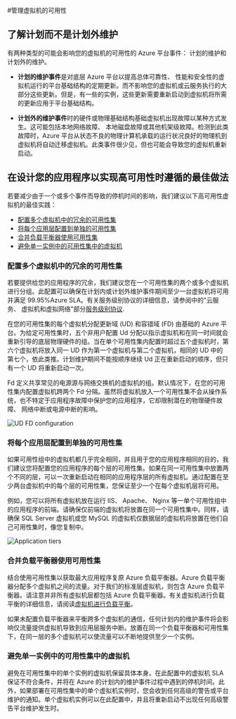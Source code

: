 <properties linkid="manage-windows-common-tasks-vm-availability" urlDisplayName="Manage Availability of VMs" pageTitle="管理虚拟机的可用性 - Azure 微软云" metaKeywords="Azure,Virtual Machine,虚拟机,冗余,高可用性,负载平衡,高可用性最佳实践,负载平衡器" description="本文首先概览了计划的和计划外的维护事件，然后介绍了多种应用程序实现高可靠性的最佳做法，包括：配置多个虚拟机中的冗余的可用性集、将多个应用层配置到不同的可用性集中、合并负载均衡器使用可用性集及避免单一实例中的可用性集中的虚拟机。" metaCanonical="" services="virtual-machines" documentationCenter="" title="" authors="kenazk" solutions="" manager="dongill" editor="tysonn" />
<tags ms.service="virtual-machines"
    ms.date="03/13/2015"
    wacn.date="04/11/2015"
    />

#管理虚拟机的可用性

## 了解计划而不是计划外维护
有两种类型的可能会影响您的虚拟机的可用性的 Azure 平台事件： 计划的维护和计划外的维护。

- **计划的维护事件**是对底层 Azure 平台以提高总体可靠性、 性能和安全性的虚拟机运行的平台基础结构的定期更新。而不影响您的虚拟机或云服务执行的大部分这些更新。但是，有一些的实例，这些更新需要重新启动到虚拟机将所需的更新应用于平台基础结构。 

- **计划外的维护事件**时的硬件或物理基础结构基础虚拟机出现故障以某种方式发生。这可能包括本地网络故障、 本地磁盘故障或其他机架级故障。检测到此类故障时，Azure 平台从状态不良的物理计算机承载的运行状况良好的物理机到虚拟机将自动迁移虚拟机。此类事件很少见，但也可能会导致您的虚拟机重新启动。 

## 在设计您的应用程序以实现高可用性时遵循的最佳做法
若要减少由于一个或多个事件而导致的停机时间的影响，我们建议以下高可用性虚拟机的最佳实践：

* [配置多个虚拟机中的冗余的可用性集]  
* [将每个应用层配置到单独的可用性集]
* [合并负载平衡器使用可用性集]
* [避免单一实例中的可用性集中的虚拟机]

### <a id="configure-multiple-virtual-machines-in-an-availability-set-for-redundancy"></a>配置多个虚拟机中的冗余的可用性集 
若要提供给您的应用程序的冗余，我们建议您在一个可用性集的两个或多个虚拟机进行分组。此配置可以确保在计划内或计划外维护事件期间至少一台虚拟机将可用并满足 99.95%Azure SLA。有关服务级别协议的详细信息，请参阅中的"云服务、 虚拟机和虚拟网络"部分[服务级别协议](/support/legal/sla). 

在您的可用性集的每个虚拟机分配更新域 (UD) 和容错域 (FD) 由基础的 Azure 平台。为给定可用性集时，五个非用户配置 Ud 分配以指示虚拟机和在同一时间就会重新引导的底层物理硬件的组。当在单个可用性集内配置时超过五个虚拟机时，第六个虚拟机将放入同一 UD 作为第一个虚拟机与第二个虚拟机，相同的 UD 中的第七个，依此类推。计划维护期间不能按顺序继续 Ud 正在重新启动的顺序，但只有一个 UD 将重新启动一次。

Fd 定义共享常见的电源源与网络交换机的虚拟机的组。默认情况下，在您的可用性集内配置虚拟机跨两个 Fd 分隔。虽然将虚拟机放入一个可用性集不会从操作系统，也不特定于应用程序故障中保护您的应用程序，它却限制潜在的物理硬件故障、 网络中断或电源中断的影响。   

<!--Image reference-->
   ![UD FD configuration](./media/virtual-machines-manage-availability/ud-fd-configuration.png)

### <a id="configure-each-application-tier-into-separate-availability-sets"></a>将每个应用层配置到单独的可用性集
如果可用性组中的虚拟机都几乎完全相同，并且用于您的应用程序相同的目的，我们建议您将配置您的应用程序的每个层的可用性集。如果在同一可用性集中放置两个不同的层，可以一次重新启动在相同的应用程序层的所有虚拟机。通过配置在至少两台虚拟机中的每个层的可用性集，您保证至少一个在每个虚拟机层将可用。   

例如，您可以将所有虚拟机放在运行 IIS、 Apache、 Nginx 等一单个可用性组中的应用程序的前端。请确保仅前端的虚拟机将放置在同一个可用性集中。同样，请确保 SQL Server 虚拟机或您 MySQL 的虚拟机仅数据层的虚拟机将放置在他们自己可用性集时，像您复制中。

<!--Image reference-->
   ![Application tiers](./media/virtual-machines-manage-availability/application-tiers.png)

 
### <a id="combine-the-load-balancer-with-availability-sets"></a>合并负载平衡器使用可用性集
结合使用可用性集以获取最大应用程序复原 Azure 负载平衡器。Azure 负载平衡器分配多个虚拟机之间的流量。对于我们的标准层虚拟机，则包含 Azure 负载平衡器。请注意并非所有虚拟机层都包括 Azure 负载平衡器。有关虚拟机进行负载平衡的详细信息，请阅读[虚拟机进行负载平衡](/documentation/articles/load-balance-virtual-machines)。 

如果未配置负载平衡器来平衡跨多个虚拟机的通信，任何计划内的维护事件将会影响仅流量提供虚拟机导致到应用层服务中断。放置在同一个负载平衡器和可用性集下，在同一层的多个虚拟机可以使流量可以不断地提供至少一个实例。 

### <a id="avoid-single-instance-virtual-machines-in-availability-sets"></a>避免单一实例中的可用性集中的虚拟机
避免在可用性集中的单个实例的虚拟机保留具体本身。在此配置中的虚拟机 SLA 保证不符合条件，并将在 Azure 的计划内的维护事件过程中遇到的停机时间。此外，如果部署在可用性集中的单个虚拟机实例时，您会收到任何高级的警告或平台维护的通知。单个虚拟机实例可以在此配置中，并且将重新启动不出现任何高级警告平台维护发生时。

[配置多个虚拟机中的冗余的可用性集]: #configure-multiple-virtual-machines-in-an-availability-set-for-redundancy 
[将每个应用层配置到单独的可用性集]: #configure-each-application-tier-into-separate-availability-sets 
[合并负载平衡器使用可用性集]: #combine-the-load-balancer-with-availability-sets 
[避免单一实例中的可用性集中的虚拟机]: #avoid-single-instance-virtual-machines-in-availability-sets 

 




